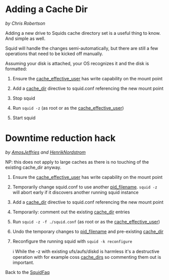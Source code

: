 # Adding a Cache Dir

*by Chris Robertson*

Adding a new drive to Squids cache directory set is a useful thing to
know. And simple as well.

Squid will handle the changes semi-automatically, but there are still a
few operations that need to be kicked off manually.

Assuming your disk is attached, your OS recognizes it and the disk is
formatted:

1.  Ensure the
    [cache\_effective\_user](http://www.squid-cache.org/Doc/config/cache_effective_user)
    has write capability on the mount point

2.  Add a [cache\_dir](http://www.squid-cache.org/Doc/config/cache_dir)
    directive to squid.conf referencing the new mount point

3.  Stop squid

4.  Run `squid -z` (as root or as the
    [cache\_effective\_user](http://www.squid-cache.org/Doc/config/cache_effective_user))

5.  Start squid

# Downtime reduction hack

*by
[AmosJeffries](/AmosJeffries)
and
[HenrikNordstrom](/HenrikNordstrom)*

NP: this does not apply to large caches as there is no touching of the
existing cache\_dir anyway.

1.  Ensure the
    [cache\_effective\_user](http://www.squid-cache.org/Doc/config/cache_effective_user)
    has write capability on the mount point

2.  Temporarily change squid.conf to use another
    [pid\_filename](http://www.squid-cache.org/Doc/config/pid_filename).
    `squid -z` will abort early if it discovers another running squid
    instance

3.  Add a [cache\_dir](http://www.squid-cache.org/Doc/config/cache_dir)
    directive to squid.conf referencing the new mount point

4.  Temporarily: comment out the existing
    [cache\_dir](http://www.squid-cache.org/Doc/config/cache_dir)
    entries

5.  Run `squid -z -f ./squid.conf` (as root or as the
    [cache\_effective\_user](http://www.squid-cache.org/Doc/config/cache_effective_user))

6.  Undo the temporary changes to
    [pid\_filename](http://www.squid-cache.org/Doc/config/pid_filename)
    and pre-existing
    [cache\_dir](http://www.squid-cache.org/Doc/config/cache_dir)

7.  Reconfigure the running squid with `squid -k reconfigure`
    
    ℹ️
    While the -z with existing ufs/aufs/diskd is harmless it's a
    destructive operation with for example coss
    [cache\_dirs](http://www.squid-cache.org/Doc/config/cache_dirs) so
    commenting them out is important.

Back to the
[SquidFaq](/SquidFaq)
